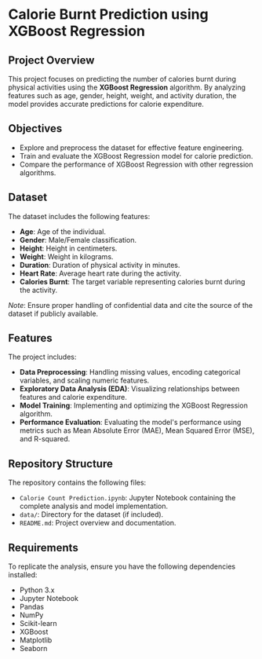 # Calorie Burnt Prediction using XGBoost Regression

## Project Overview
This project focuses on predicting the number of calories burnt during physical activities using the **XGBoost Regression** algorithm. By analyzing features such as age, gender, height, weight, and activity duration, the model provides accurate predictions for calorie expenditure.

## Objectives
- Explore and preprocess the dataset for effective feature engineering.
- Train and evaluate the XGBoost Regression model for calorie prediction.
- Compare the performance of XGBoost Regression with other regression algorithms.

## Dataset
The dataset includes the following features:
- **Age**: Age of the individual.
- **Gender**: Male/Female classification.
- **Height**: Height in centimeters.
- **Weight**: Weight in kilograms.
- **Duration**: Duration of physical activity in minutes.
- **Heart Rate**: Average heart rate during the activity.
- **Calories Burnt**: The target variable representing calories burnt during the activity.

*Note*: Ensure proper handling of confidential data and cite the source of the dataset if publicly available.

## Features
The project includes:
- **Data Preprocessing**: Handling missing values, encoding categorical variables, and scaling numeric features.
- **Exploratory Data Analysis (EDA)**: Visualizing relationships between features and calorie expenditure.
- **Model Training**: Implementing and optimizing the XGBoost Regression algorithm.
- **Performance Evaluation**: Evaluating the model's performance using metrics such as Mean Absolute Error (MAE), Mean Squared Error (MSE), and R-squared.

## Repository Structure
The repository contains the following files:
- `Calorie Count Prediction.ipynb`: Jupyter Notebook containing the complete analysis and model implementation.
- `data/`: Directory for the dataset (if included).
- `README.md`: Project overview and documentation.

## Requirements
To replicate the analysis, ensure you have the following dependencies installed:
- Python 3.x
- Jupyter Notebook
- Pandas
- NumPy
- Scikit-learn
- XGBoost
- Matplotlib
- Seaborn


